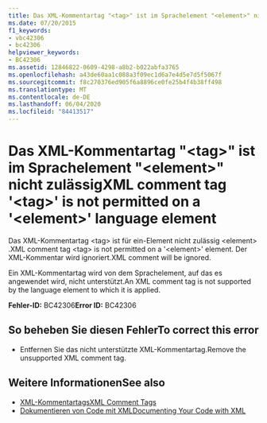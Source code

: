 ```yaml
---
title: Das XML-Kommentartag "<tag>" ist im Sprachelement "<element>" nicht zulässig
ms.date: 07/20/2015
f1_keywords:
- vbc42306
- bc42306
helpviewer_keywords:
- BC42306
ms.assetid: 12846822-0609-4298-a8b2-b022abfa3765
ms.openlocfilehash: a43de60aa1c088a3f09ec1d6a7e4d5e7d5f5067f
ms.sourcegitcommit: f8c270376ed905f6a8896ce0fe25b4f4b38ff498
ms.translationtype: MT
ms.contentlocale: de-DE
ms.lasthandoff: 06/04/2020
ms.locfileid: "84413517"
---
```

# <a name="xml-comment-tag-tag-is-not-permitted-on-a-element-language-element"></a><span data-ttu-id="8a127-102">Das XML-Kommentartag "\<tag>" ist im Sprachelement "\<element>" nicht zulässig</span><span class="sxs-lookup"><span data-stu-id="8a127-102">XML comment tag '\<tag>' is not permitted on a '\<element>' language element</span></span>
<span data-ttu-id="8a127-103">Das XML-Kommentartag \<tag> ist für ein-Element nicht zulässig \<element> .</span><span class="sxs-lookup"><span data-stu-id="8a127-103">XML comment tag \<tag> is not permitted on a '\<element>' element.</span></span> <span data-ttu-id="8a127-104">Der XML-Kommentar wird ignoriert.</span><span class="sxs-lookup"><span data-stu-id="8a127-104">XML comment will be ignored.</span></span>  
  
 <span data-ttu-id="8a127-105">Ein XML-Kommentartag wird von dem Sprachelement, auf das es angewendet wird, nicht unterstützt.</span><span class="sxs-lookup"><span data-stu-id="8a127-105">An XML comment tag is not supported by the language element to which it is applied.</span></span>  
  
 <span data-ttu-id="8a127-106">**Fehler-ID:** BC42306</span><span class="sxs-lookup"><span data-stu-id="8a127-106">**Error ID:** BC42306</span></span>  
  
## <a name="to-correct-this-error"></a><span data-ttu-id="8a127-107">So beheben Sie diesen Fehler</span><span class="sxs-lookup"><span data-stu-id="8a127-107">To correct this error</span></span>  
  
- <span data-ttu-id="8a127-108">Entfernen Sie das nicht unterstützte XML-Kommentartag.</span><span class="sxs-lookup"><span data-stu-id="8a127-108">Remove the unsupported XML comment tag.</span></span>  
  
## <a name="see-also"></a><span data-ttu-id="8a127-109">Weitere Informationen</span><span class="sxs-lookup"><span data-stu-id="8a127-109">See also</span></span>

- [<span data-ttu-id="8a127-110">XML-Kommentartags</span><span class="sxs-lookup"><span data-stu-id="8a127-110">XML Comment Tags</span></span>](../language-reference/xmldoc/index.md)
- [<span data-ttu-id="8a127-111">Dokumentieren von Code mit XML</span><span class="sxs-lookup"><span data-stu-id="8a127-111">Documenting Your Code with XML</span></span>](../programming-guide/program-structure/documenting-your-code-with-xml.md)
